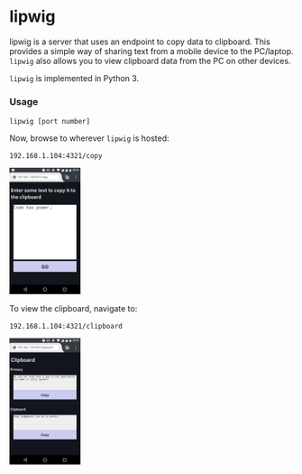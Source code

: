 # lipwig
lipwig is a server that uses an endpoint to copy data to clipboard. This provides a simple way of sharing text from a mobile device to the PC/laptop. `lipwig` also allows you to view clipboard data from the PC on other devices.

`lipwig` is implemented in Python 3.

### Usage

    lipwig [port number]
Now, browse to wherever `lipwig` is hosted:

    192.168.1.104:4321/copy
<img src="https://raw.githubusercontent.com/medakk/lipwig/master/readme_imgs/img1.png" alt="Sample image for copy" width=25% height=25%/>

To view the clipboard, navigate to:

    192.168.1.104:4321/clipboard
<img src="https://raw.githubusercontent.com/medakk/lipwig/master/readme_imgs/img2.png" alt="Sample image for clipboard" width=25% height=25%/>
